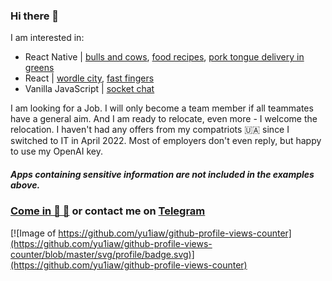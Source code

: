 ### Hi there 👋
I am interested in:
- React Native | [bulls and cows](https://expo.dev/@yu1ia/bulls-and-cows), [food recipes](https://expo.dev/@yu1ia/edible-recipes), [pork tongue delivery in greens](https://expo.dev/@yu1ia/uber-eats)
- React | [wordle city](https://wordle-british-city.netlify.app), [fast fingers](https://yu1ia-warming-up-fingers.netlify.app)
- Vanilla JavaScript | [socket chat](https://chat-u6d0.onrender.com)
  
I am looking for a Job. 
I will only become a team member if all teammates have a general aim. 
And I am ready to relocate, even more - I welcome the relocation. 
I haven't had any offers from my compatriots &#x1F1FA;&#x1F1E6; since I switched to IT in April 2022. Most of employers don't even reply, but happy to use my OpenAI key. 
##### Apps containing sensitive information are not included in the examples above.
### [Come in 🎾 💬](https://chat-u6d0.onrender.com) or contact me on <a href="https://t.me/yu1iaw">Telegram</a>
[![Image of https://github.com/yu1iaw/github-profile-views-counter](https://github.com/yu1iaw/github-profile-views-counter/blob/master/svg/profile/badge.svg)](https://github.com/yu1iaw/github-profile-views-counter)

